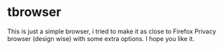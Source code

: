 # tbrowser
This is just a simple browser, i tried to make it as close to Firefox Privacy browser (design wise) with some extra options. I hope you like it.
